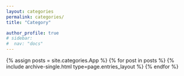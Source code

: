 ```yaml
---
layout: categories
permalink: categories/
title: "Category"

author_profile: true
# sidebar:
#  nav: "docs"
---
```


{% assign posts = site.categories.App %}
{% for post in posts %}
{% include archive-single.html type=page.entries_layout %}
{% endfor %}
